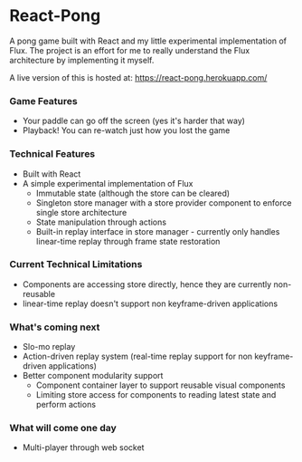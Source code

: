 # React-Pong
<!-- ## H2
### H3
#### H4
##### H5
###### H6 -->

A pong game built with React and my little experimental implementation of Flux.
The project is an effort for me to really understand the Flux architecture by implementing it myself.

A live version of this is hosted at: https://react-pong.herokuapp.com/

### Game Features
- Your paddle can go off the screen (yes it's harder that way)
- Playback! You can re-watch just how you lost the game

### Technical Features
- Built with React
- A simple experimental implementation of Flux
	- Immutable state (although the store can be cleared)
	- Singleton store manager with a store provider component to enforce single store architecture
	- State manipulation through actions
	- Built-in replay interface in store manager - currently only handles linear-time replay through frame state restoration

### Current Technical Limitations
- Components are accessing store directly, hence they are currently non-reusable
- linear-time replay doesn't support non keyframe-driven applications

### What's coming next
- Slo-mo replay
- Action-driven replay system (real-time replay support for non keyframe-driven applications)
- Better component modularity support
	- Component container layer to support reusable visual components
	- Limiting store access for components to reading latest state and perform actions

### What will come one day
- Multi-player through web socket


<!-- Alt-H1 -->
<!-- ====== -->

<!-- Alt-H2 -->
<!-- ------ -->
